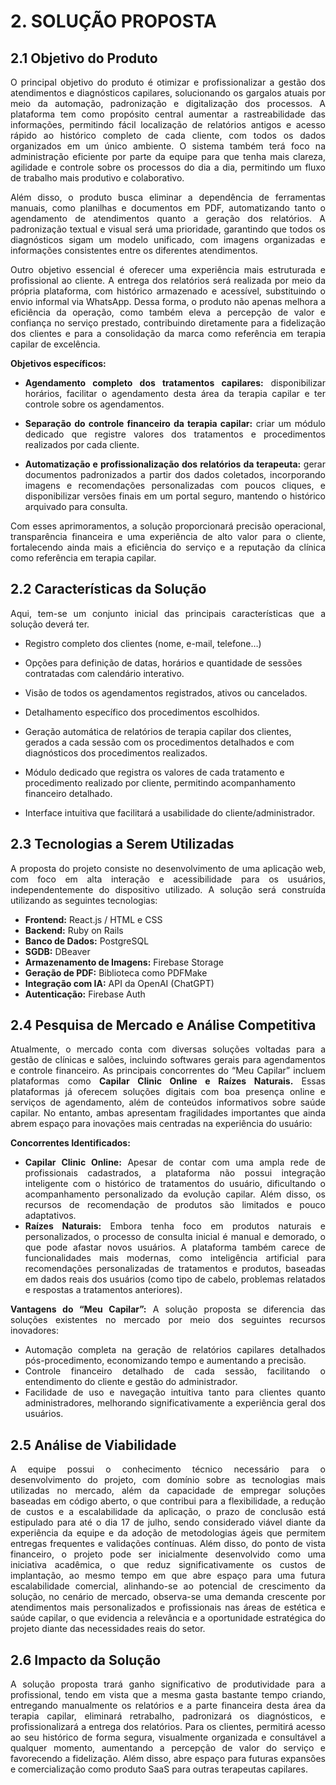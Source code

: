 # **2. SOLUÇÃO PROPOSTA**

## **2.1 Objetivo do Produto**

<p style="text-align: justify;">O principal objetivo do produto é otimizar e profissionalizar a gestão dos atendimentos e diagnósticos capilares, solucionando os gargalos atuais por meio da automação, padronização e digitalização dos processos. A plataforma tem como propósito central aumentar a rastreabilidade das informações, permitindo fácil localização de relatórios antigos e acesso rápido ao histórico completo de cada cliente, com todos os dados organizados em um único ambiente. O sistema também terá foco na administração eficiente por parte da equipe para que tenha mais clareza, agilidade e controle sobre os processos do dia a dia, permitindo um fluxo de trabalho mais produtivo e colaborativo.</p> <p style="text-align: justify;">Além disso, o produto busca eliminar a dependência de ferramentas manuais, como planilhas e documentos em PDF, automatizando tanto o agendamento de atendimentos quanto a geração dos relatórios. A padronização textual e visual será uma prioridade, garantindo que todos os diagnósticos sigam um modelo unificado, com imagens organizadas e informações consistentes entre os diferentes atendimentos.</p> <p style="text-align: justify;">Outro objetivo essencial é oferecer uma experiência mais estruturada e profissional ao cliente. A entrega dos relatórios será realizada por meio da própria plataforma, com histórico armazenado e acessível, substituindo o envio informal via WhatsApp. Dessa forma, o produto não apenas melhora a eficiência da operação, como também eleva a percepção de valor e confiança no serviço prestado, contribuindo diretamente para a fidelização dos clientes e para a consolidação da marca como referência em terapia capilar de excelência.</p> 

<p style="text-align: justify;"><strong>Objetivos específicos:</strong></p>  
    <ul> 
        <li><p style="text-align: justify;"><strong>Agendamento completo dos tratamentos capilares:</strong> disponibilizar horários, facilitar o agendamento desta área da terapia capilar e ter controle sobre os agendamentos.</p></li> 
        <li><p style="text-align: justify;"><strong>Separação do controle financeiro da terapia capilar:</strong> criar um módulo dedicado que registre valores dos tratamentos e procedimentos realizados por cada cliente.</p></li> 
        <li><p style="text-align: justify;"><strong>Automatização e profissionalização dos relatórios da terapeuta:</strong> gerar documentos padronizados a partir dos dados coletados, incorporando imagens e recomendações personalizadas com poucos cliques, e disponibilizar versões finais em um portal seguro, mantendo o histórico arquivado para consulta.</p></li>
    </ul> 
    <p style="text-align: justify;">Com esses aprimoramentos, a solução proporcionará precisão operacional, transparência financeira e uma experiência de alto valor para o cliente, fortalecendo ainda mais a eficiência do serviço e a reputação da clínica como referência em terapia capilar.</p>
<p style="text-align: justify;"></p>


## **2.2 Características da Solução**

<p style="text-align: justify;">Aqui, tem-se um conjunto inicial das principais características que a solução deverá ter.</p>

- <p>Registro completo dos clientes (nome, e-mail, telefone…)</p>
- <p>Opções para definição de datas, horários e quantidade de sessões contratadas com calendário interativo.</p>
- <P>Visão de todos os agendamentos registrados, ativos ou cancelados.</p>
- <p>Detalhamento específico dos procedimentos escolhidos.</p>
- <P>Geração automática de relatórios de terapia capilar dos clientes, gerados a cada sessão com os procedimentos detalhados e com diagnósticos dos procedimentos realizados.</p>
- <p>Módulo dedicado que registra os valores de cada tratamento e procedimento realizado por cliente, permitindo acompanhamento financeiro detalhado.</p>
- <p>Interface intuitiva que facilitará a usabilidade do cliente/administrador.</p>


## **2.3 Tecnologias a Serem Utilizadas**

<p style="text-align: justify;">A proposta do projeto consiste no desenvolvimento de uma aplicação web, com foco em alta interação e acessibilidade para os usuários, independentemente do dispositivo utilizado. A solução será construída utilizando as seguintes tecnologias:</p>
<ul>
    <li><strong>Frontend:</strong> React.js / HTML e CSS</li>
    <li><strong>Backend:</strong> Ruby on Rails</li>
    <li><strong>Banco de Dados:</strong> PostgreSQL</li>
    <li><strong>SGDB:</strong> DBeaver</li>
    <li><strong>Armazenamento de Imagens:</strong> Firebase Storage</li>
    <li><strong>Geração de PDF:</strong> Biblioteca como PDFMake</li>
    <li><strong>Integração com IA:</strong> API da OpenAI (ChatGPT)</li>
    <li><strong>Autenticação:</strong> Firebase Auth</li>
</ul>

## **2.4 Pesquisa de Mercado e Análise Competitiva**

<p style="text-align: justify;">Atualmente, o mercado conta com diversas soluções voltadas para a gestão de clínicas e salões, incluindo softwares gerais para agendamentos e controle financeiro. As principais concorrentes do “Meu Capilar” incluem plataformas como <strong>Capilar Clinic Online e Raízes Naturais.</strong> Essas plataformas já oferecem soluções digitais com boa presença online e serviços de agendamento, além de conteúdos informativos sobre saúde capilar. No entanto, ambas apresentam fragilidades importantes que ainda abrem espaço para inovações mais centradas na experiência do usuário:</p>

<p><strong>Concorrentes Identificados:</strong></p>
<ul>
    <li style="text-align: justify;"><strong>Capilar Clinic Online:</strong> Apesar de contar com uma ampla rede de profissionais cadastrados, a plataforma não possui integração inteligente com o histórico de tratamentos do usuário, dificultando o acompanhamento personalizado da evolução capilar. Além disso, os recursos de recomendação de produtos são limitados e pouco adaptativos.</li>
    <li style="text-align: justify;"><strong>Raízes Naturais:</strong> Embora tenha foco em produtos naturais e personalizados, o processo de consulta inicial é manual e demorado, o que pode afastar novos usuários. A plataforma também carece de funcionalidades mais modernas, como inteligência artificial para recomendações personalizadas de tratamentos e produtos, baseadas em dados reais dos usuários (como tipo de cabelo, problemas relatados e respostas a tratamentos anteriores).</li>
</ul>

<p style="text-align: justify;"><strong>Vantagens do “Meu Capilar”:</strong> A solução proposta se diferencia das soluções existentes no mercado por meio dos seguintes recursos inovadores:</p>

<ul>
    <li style="text-align: justify;"> Automação completa na geração de relatórios capilares detalhados pós-procedimento, economizando tempo e aumentando a precisão.</li>
    <li style="text-align: justify;">Controle financeiro detalhado de cada sessão, facilitando o entendimento do cliente e gestão do administrador.</li>
    <li style="text-align: justify;">Facilidade de uso e navegação intuitiva tanto para clientes quanto administradores, melhorando significativamente a experiência geral dos usuários.</li>
</ul>


## **2.5 Análise de Viabilidade**

<p style="text-align: justify;">
    A equipe possui o conhecimento técnico necessário para o desenvolvimento do projeto, com domínio sobre as tecnologias mais utilizadas no mercado, além da capacidade de empregar soluções baseadas em código aberto, o que contribui para a flexibilidade, a redução de custos e a escalabilidade da aplicação, o prazo de conclusão está estipulado para até o dia 17 de julho, sendo considerado viável diante da experiência da equipe e da adoção de metodologias ágeis que permitem entregas frequentes e validações contínuas. Além disso, do ponto de vista financeiro, o projeto pode ser inicialmente desenvolvido como uma iniciativa acadêmica, o que reduz significativamente os custos de implantação, ao mesmo tempo em que abre espaço para uma futura escalabilidade comercial, alinhando-se ao potencial de crescimento da solução, no cenário de mercado, observa-se uma demanda crescente por atendimentos mais personalizados e profissionais nas áreas de estética e saúde capilar, o que evidencia a relevância e a oportunidade estratégica do projeto diante das necessidades reais do setor.
</p>

## **2.6 Impacto da Solução**

<p style="text-align: justify;">A solução proposta trará ganho significativo de produtividade para a profissional, tendo em vista que a mesma gasta bastante tempo criando, entregando manualmente os relatórios e a parte financeira desta área da terapia capilar, eliminará retrabalho, padronizará os diagnósticos, e profissionalizará a entrega dos relatórios. Para os clientes, permitirá acesso ao seu histórico de forma segura, visualmente organizada e consultável a qualquer momento, aumentando a percepção de valor do serviço e favorecendo a fidelização. Além disso, abre espaço para futuras expansões e comercialização como produto SaaS para outras terapeutas capilares.</p>
